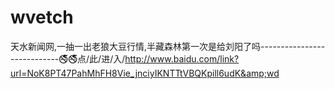 # wvetch
天水新闻网,一抽一出老狼大豆行情,半藏森林第一次是给刘阳了吗----------------------------🚭🚭点/此/进/入/http://www.baidu.com/link?url=NoK8PT47PahMhFH8Vie_jnciyIKNTTtVBQKpill6udK&amp;wd
